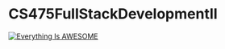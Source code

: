 # CS475FullStackDevelopmentII

[![Everything Is AWESOME](https://i.ytimg.com/vi/J4nJxWWuMmg/hqdefault.jpg?sqp=-oaymwE9CNACELwBSFryq4qpAy8IARUAAAAAGAElAADIQj0AgKJDeAHwAQH4Af4JgALQBYoCDAgAEAEYFCA8KH8wDw==&rs=AOn4CLDDeu4ASl_dVZgHINjL-wHHpYStEQ)](https://www.youtube.com/watch?v=J4nJxWWuMmg "Everything Is AWESOME")
